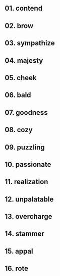 ## 01. contend

## 02. brow

## 03. sympathize

## 04. majesty

## 05. cheek

## 06. bald

## 07. goodness

## 08. cozy

## 09. puzzling

## 10. passionate

## 11. realization

## 12. unpalatable

## 13. overcharge

## 14. stammer

## 15. appal

## 16. rote
